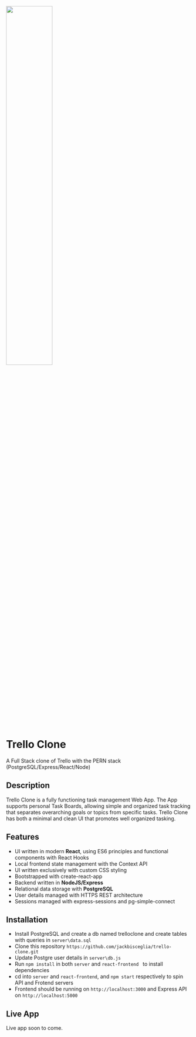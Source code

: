 <img src="https://dl.dropboxusercontent.com/s/1kfggoalknf4nfq/Trello%20Landing%20Page.png?dl=0" style="width: 50%; height: auto"/>

# Trello Clone
A Full Stack clone of Trello with the PERN stack (PostgreSQL/Express/React/Node)

## Description
Trello Clone is a fully functioning task management Web App. The App supports personal Task Boards, allowing 
simple and organized task tracking that separates overarching goals or topics from specific tasks. Trello Clone
has both a minimal and clean UI that promotes well organized tasking.

## Features
* UI written in modern __React__, using ES6 principles and functional components with React Hooks
* Local frontend state management with the Context API
* UI written exclusively with custom CSS styling 
* Bootstrapped with create-react-app
* Backend written in __NodeJS/Express__
* Relational data storage with __PostgreSQL__
* User details managed with HTTPS REST architecture
* Sessions managed with express-sessions and pg-simple-connect

## Installation
* Install PostgreSQL and create a db named trelloclone and create tables with queries in ```server\data.sql```
* Clone this repository ```https://github.com/jackbisceglia/trello-clone.git```
* Update Postgre user details in ```server\db.js```
* Run ```npm install``` in both ```server``` and ```react-frontend ``` to install dependencies
* cd into ```server``` and ```react-frontend```, and ```npm start``` respectively to spin API and Frotend servers
* Frontend should be running on ```http://localhost:3000``` and Express API on ```http://localhost:5000```

## Live App
Live app soon to come.
